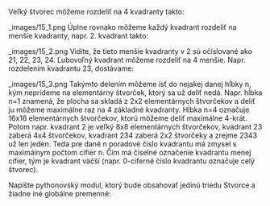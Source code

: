 Veľký štvorec môžeme rozdeliť na 4 kvadranty takto:

_images/15_1.png
Úplne rovnako môžeme každý kvadrant rozdeliť na menšie kvadranty, napr. 2. kvadrant takto:

_images/15_2.png
Vidíte, že tieto menšie kvadranty v 2 sú očíslované ako 21, 22, 23, 24. Ľubovoľný kvadrant môžeme rozdeliť na 4 menšie. Napr. rozdelením kvadrantu 23, dostávame:

_images/15_3.png
Takýmto delením môžeme ísť do nejakej danej hĺbky n, kým neprídeme na elementárny štvorček, ktorý sa už deliť nedá. Napr. hĺbka n=1 znamená, že plocha sa skladá z 2x2 elementárnych štvorčekov a deliť ju môžeme maximálne raz na 4 základné kvadranty. Hĺbka n=4 označuje 16x16 elementárnych štvorčekov, ktorú môžeme deliť maximálne 4-krát. Potom napr. kvadrant 2 je veľký 8x8 elementárnych štvorčekov, kvadrant 23 zaberá 4x4 štvorčekov, kvadrant 234 zaberá 2x2 štvorčeky a zrejme 2343 už len jeden. Teda pre dané n poradové číslo kvadrantu má zmysel s maximálnym počtom cifier n. Čím má číselné označenie kvadrantu menej cifier, tým je kvadrant väčší (napr. 0-ciferné číslo kvadrantu označuje celý štvorec).

Napíšte pythonovský modul, ktorý bude obsahovať jedinú triedu Stvorce a žiadne iné globálne premenné:
